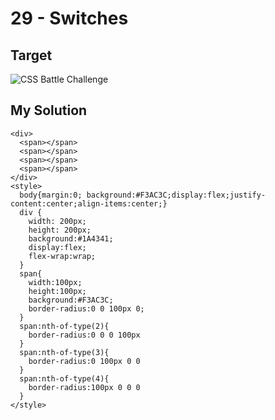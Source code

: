# 29 - Switches

## Target

![CSS Battle Challenge](https://cssbattle.dev/targets/29.png)

## My Solution

```
<div>
  <span></span>
  <span></span>
  <span></span>
  <span></span>
</div>
<style>
  body{margin:0; background:#F3AC3C;display:flex;justify-content:center;align-items:center;}
  div {
    width: 200px;
    height: 200px;
    background:#1A4341;
    display:flex;
    flex-wrap:wrap;
  }
  span{
    width:100px;
    height:100px;
    background:#F3AC3C;
    border-radius:0 0 100px 0;
  }
  span:nth-of-type(2){
    border-radius:0 0 0 100px
  }
  span:nth-of-type(3){
    border-radius:0 100px 0 0
  }
  span:nth-of-type(4){
    border-radius:100px 0 0 0
  }
</style>
```
